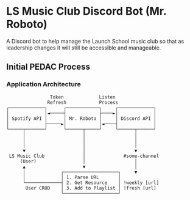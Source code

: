 # LS Music Club Discord Bot (Mr. Roboto)

A Discord bot to help manage the Launch School music club so that as leadership changes it will still be accessible and manageable.

## Initial PEDAC Process

### Application Architecture

```
                Token             Listen
               Refresh            Process
┌─────────────┐      ┌────────────┐     ┌─────────────┐
│             │◄─────┤            ├────►│             │
│ Spotify API │      │ Mr. Roboto │     │ Discord API │
│             ├─────►│            │◄────┤             │
└─────┬───────┘      └──────┬─────┘     └──────┬──────┘
      │                     │                  │
      │                     │                  │
      │                     │                  │
      ▼                     │                  ▼
 LS Music Club              │              #some-channel
     (User)                 │                  │
      ▲                     ▼                  │
      │             ┌────────────────────┐     ▼
      │             │ 1. Parse URL       │
      └─────────────┤ 2. Get Resource    │ !weekly [url]
       User CRUD    │ 3. Add to Playlist │ !fresh [url]
                    └────────────────────┘
```

